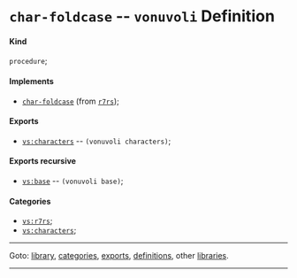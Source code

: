 

<a id='definition__vonuvoli__char-foldcase'></a>

# `char-foldcase` -- `vonuvoli` Definition


<a id='definition__vonuvoli__char-foldcase__kind'></a>

#### Kind

`procedure`;


<a id='definition__vonuvoli__char-foldcase__implements'></a>

#### Implements

 * [`char-foldcase`](../../r7rs/definitions/char-foldcase.md#definition__r7rs__char-foldcase) (from [`r7rs`](../../r7rs/_index.md#library__r7rs));


<a id='definition__vonuvoli__char-foldcase__exports'></a>

#### Exports

 * [`vs:characters`](../../vonuvoli/exports/vs_3a_characters.md#export__vonuvoli__vs_3a_characters) -- `(vonuvoli characters)`;


<a id='definition__vonuvoli__char-foldcase__exports-recursive'></a>

#### Exports recursive

 * [`vs:base`](../../vonuvoli/exports/vs_3a_base.md#export__vonuvoli__vs_3a_base) -- `(vonuvoli base)`;


<a id='definition__vonuvoli__char-foldcase__categories'></a>

#### Categories

 * [`vs:r7rs`](../../vonuvoli/categories/vs_3a_r7rs.md#category__vonuvoli__vs_3a_r7rs);
 * [`vs:characters`](../../vonuvoli/categories/vs_3a_characters.md#category__vonuvoli__vs_3a_characters);

----

Goto: [library](../../vonuvoli/_index.md#library__vonuvoli), [categories](../../vonuvoli/categories/_index.md#toc__vonuvoli__categories), [exports](../../vonuvoli/exports/_index.md#toc__vonuvoli__exports), [definitions](../../vonuvoli/definitions/_index.md#toc__vonuvoli__definitions), other [libraries](../../_libraries.md#toc__libraries).

----

